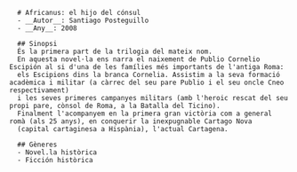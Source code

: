       # Africanus: el hijo del cónsul
      - __Autor__: Santiago Posteguillo
      - __Any__: 2008
      
      ## Sinopsi
      És la primera part de la trilogia del mateix nom. 
      En aquesta novel·la ens narra el naixement de Publio Cornelio Escipión al si d'una de les famílies més importants de l'antiga Roma: 
      els Escipions dins la branca Cornelia. Assistim a la seva formació acadèmica i militar (a càrrec del seu pare Publio i el seu oncle Cneo respectivament)
      i les seves primeres campanyes militars (amb l'heroic rescat del seu propi pare, cònsol de Roma, a la Batalla del Ticino). 
      Finalment l'acompanyem en la primera gran victòria com a general romà (als 25 anys), en conquerir la inexpugnable Cartago Nova 
      (capital cartaginesa a Hispània), l'actual Cartagena.
      
      ## Gèneres
      - Novel.la històrica
      - Ficción històrica
